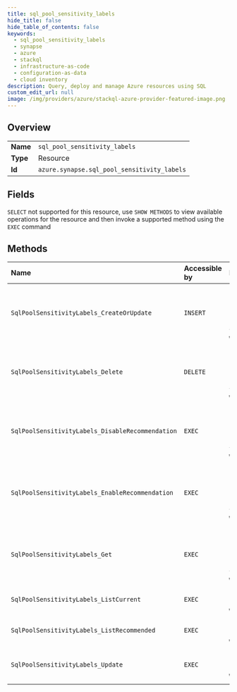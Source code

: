 ```yaml
---
title: sql_pool_sensitivity_labels
hide_title: false
hide_table_of_contents: false
keywords:
  - sql_pool_sensitivity_labels
  - synapse
  - azure    
  - stackql
  - infrastructure-as-code
  - configuration-as-data
  - cloud inventory
description: Query, deploy and manage Azure resources using SQL
custom_edit_url: null
image: /img/providers/azure/stackql-azure-provider-featured-image.png
---
```

  
    

## Overview
<table><tbody>
<tr><td><b>Name</b></td><td><code>sql_pool_sensitivity_labels</code></td></tr>
<tr><td><b>Type</b></td><td>Resource</td></tr>
<tr><td><b>Id</b></td><td><code>azure.synapse.sql_pool_sensitivity_labels</code></td></tr>
</tbody></table>

## Fields
`SELECT` not supported for this resource, use `SHOW METHODS` to view available operations for the resource and then invoke a supported method using the `EXEC` command  
## Methods
| Name | Accessible by | Required Params | Description |
|:-----|:--------------|:----------------|:------------|
| `SqlPoolSensitivityLabels_CreateOrUpdate` | `INSERT` | `columnName, resourceGroupName, schemaName, sensitivityLabelSource, sqlPoolName, subscriptionId, tableName, workspaceName` | Creates or updates the sensitivity label of a given column in a Sql pool |
| `SqlPoolSensitivityLabels_Delete` | `DELETE` | `columnName, resourceGroupName, schemaName, sensitivityLabelSource, sqlPoolName, subscriptionId, tableName, workspaceName` | Deletes the sensitivity label of a given column in a Sql pool |
| `SqlPoolSensitivityLabels_DisableRecommendation` | `EXEC` | `columnName, resourceGroupName, schemaName, sensitivityLabelSource, sqlPoolName, subscriptionId, tableName, workspaceName` | Disables sensitivity recommendations on a given column |
| `SqlPoolSensitivityLabels_EnableRecommendation` | `EXEC` | `columnName, resourceGroupName, schemaName, sensitivityLabelSource, sqlPoolName, subscriptionId, tableName, workspaceName` | Enables sensitivity recommendations on a given column (recommendations are enabled by default on all columns) |
| `SqlPoolSensitivityLabels_Get` | `EXEC` | `columnName, resourceGroupName, schemaName, sensitivityLabelSource, sqlPoolName, subscriptionId, tableName, workspaceName` | Gets the sensitivity label of a given column |
| `SqlPoolSensitivityLabels_ListCurrent` | `EXEC` | `resourceGroupName, sqlPoolName, subscriptionId, workspaceName` | Gets SQL pool sensitivity labels. |
| `SqlPoolSensitivityLabels_ListRecommended` | `EXEC` | `resourceGroupName, sqlPoolName, subscriptionId, workspaceName` | Gets sensitivity labels of a given SQL pool. |
| `SqlPoolSensitivityLabels_Update` | `EXEC` | `resourceGroupName, sqlPoolName, subscriptionId, workspaceName` | Update sensitivity labels of a given SQL Pool using an operations batch. |
